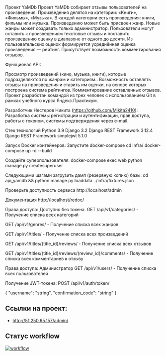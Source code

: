 Проект YaMDb Проект YaMDb собирает отзывы пользователей на произведения. Произведения делятся на категории: «Книги», «Фильмы», «Музыка». В каждой категории есть произведения: книги, фильмы или музыка. Произведению может быть присвоен жанр. Новые жанры может создавать только администратор. Пользователи могут оставить к произведениям текстовые отзывы и поставить произведению оценку в диапазоне от одного до десяти. Из пользовательских оценок формируется усреднённая оценка произведения — рейтинг. Присутствует возможность комментирования отзывов.

Функционал API:

Просмотр произведений (кино, музыка, книги), которые подразделяются по жанрам и категориям.. Возможность оставлять отзывы на произведения и ставить им оценки, на основе которых построена система рейтингов. Комментирование оставленных отзывов. Проект разработан командой из трех человек с использованием Git в рамках учебного курса Яндекс.Практикум.

Разработчик Нестеров Никита (https://github.com/Mikita2410): Разработка системы регистрации и аутентификации, прав доступа, работы с токеном, системы подтверждения через e-mail.

Стек технологий Python 3.9 Django 3.2 Django REST Framework 3.12.4 Django REST Framework simplejwt 5.1.0


Запуск Docker контейнеров: Запустите docker-compose cd infra/ docker-compose up -d --build 

Cоздайте суперпользователя: docker-compose exec web python manage.py createsuperuser 

Следующими шагами загрузить дамп (резервную копию) базы: cd api_yamdb && python manage.py loaddata ../infra/fixtures.json 

Проверьте доступность сервиса http://localhost/admin 

Документация http://localhost/redoc/ 

Права доступа: Доступно без токена. GET /api/v1/categories/ - Получение списка всех категорий 

GET /api/v1/genres/ - Получение списка всех жанров 

GET /api/v1/titles/ - Получение списка всех произведений 

GET /api/v1/titles/{title_id}/reviews/ - Получение списка всех отзывов 

GET /api/v1/titles/{title_id}/reviews/{review_id}/comments/ - Получение списка всех комментариев к отзыву 

Права доступа: Администратор GET /api/v1/users/ - Получение списка всех пользователей 

Получение JWT-токена: POST /api/v1/auth/token/

{ "username": "string", "confirmation_code": "string" }

## Ссылки на проект:
* http://51.250.65.157/admin/

## Статус workflow
[![workflow](https://github.com/Mikita2410/yamdb_final/actions/workflows/yamdb_workflow.yml/badge.svg?branch=master)](https://github.com/Mikita2410/yamdb_final/actions/workflows/yamdb_workflow.yml)